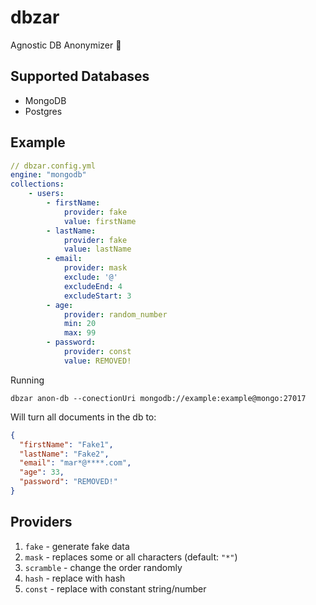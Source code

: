 # dbzar

Agnostic DB Anonymizer 👻

## Supported Databases

- MongoDB
- Postgres

## Example

```yaml
// dbzar.config.yml
engine: "mongodb"
collections:
    - users:
        - firstName:
            provider: fake
            value: firstName
        - lastName:
            provider: fake
            value: lastName
	    - email:
            provider: mask
            exclude: '@'
            excludeEnd: 4
            excludeStart: 3
        - age:
            provider: random_number
            min: 20
            max: 99
        - password:
            provider: const
            value: REMOVED!

```

Running

```
dbzar anon-db --conectionUri mongodb://example:example@mongo:27017
```

Will turn all documents in the db to:

```json
{
  "firstName": "Fake1",
  "lastName": "Fake2",
  "email": "mar*@****.com",
  "age": 33,
  "password": "REMOVED!"
}
```

## Providers

1. `fake` - generate fake data
2. `mask` - replaces some or all characters (default: `"*"`)
3. `scramble` - change the order randomly
4. `hash` - replace with hash
5. `const` - replace with constant string/number

